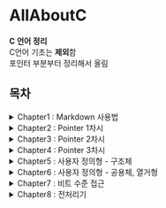 # AllAboutC
__C 언어 정리__<br>
C언어 기초는 **제외**함<br>
포인터 부분부터 정리해서 올림

## 목차
<details><summary>
Chapter1 : Markdown 사용법
</summary><div markdown="1">

- 제목
- 강조
- 리스트
- 링크
- 이미지
- 줄바꿈
- 코드 강조
- 표
- 인용문
</div></details>
<details><summary>
Chapter2 : Pointer 1차시
</summary><div markdown="1">

1. [포인터란?](#포인터란?)<br>
1. [포인터 변수](#포인터-변수)<br>
    - [주소 연산자 &](#주소-연산자-&)<br>
    - [역참조 연산자 *](#역참조-연산자-*)<br>
    - [포인터 변수의 크기](#포인터-변수의-크기)<br>
1. [void형 포인터](#void형-포인터)<br>
1. [포인터 연산](#포인터-연산)<br>
1. [포인터와 함수](#포인터와-함수)<br>
</div></details>
<details><summary>
Chapter3 : Pointer 2차시
</summary><div markdown="1">

1. [포인터와 배열](#포인터와-배열)<br>
1. [배열을 매개변수로 갖는 함수](#배열을-매개변수로-갖는-함수)<br>
1. [문자열 포인터와 문자 배열의 차이점](#문자열-포인터와-문자-배열의-차이점)<br>
1. [동적 메모리 할당](#동적-메모리-할당)<br>
</div></details>
<details><summary>
Chapter4 : Pointer 3차시
</summary><div markdown="1">

1. [포인터 배열](#포인터-배열)<br>
1. [main()함수의 인자](#main()함수의-인자)<br>
1. [형 한정자](#Chapter4/형-한정자)<br>
    - [const](#const)<br>
        - [const 포인트 유의점](#const-변수를-포인트-할-때,-유의점)<br>
        - [상수 포인터](#상수-포인터)<br>
        - [const 변수에 대한 상수 포인터 사용](#const-변수에-대한-상수-포인터-사용)<br>
    - [restrict](#restrict)<br>
1. [포인터 함수](#함수-포인터)<br>
</div></details>
<details><summary>
Chapter5 : 사용자 정의형 - 구조체
</summary><div markdown="1">

1. [구조체](#구조체)<br>
    - [구조체 태그가 없는 경우](#구조체-태그가-없는-경우)<br>
    - [typedef](#typedef)<br>
    - [구조체 초기화](#구조체-초기화)<br>
    - [복합 리터럴](#복합-리터럴)<br>
    - [구조체의 구조체](#구조체의-구조체)<br>
    - [구조체 포인터](#구조체-포인터)
    - [멤버 접근 연산자](#멤버-접근-연산자)<br>
    - [구조체와 함수](#구조체와-함수)
    </div></details>
    <details><summary>
    Chapter6 : 사용자 정의형 - 공용체, 열거형
    </summary><div markdown="1">

    1. [공용체](#공용체)
        - [공용체 선언](#공용체-선언)
        - [공용체의 크기](#공용체의-크기)
        - [공용체의 사용](#공용체의-사용)
    1. [열거형](#열거형)
        - [열거형 선언](#열거형-선언)
            - [열거형 변수 선언](#열거형-변수-선언)
        - [열거형의 사용](#열거형의-사용)
</div></details>
<details><summary>
Chapter7 : 비트 수준 접근
</summary><div markdonw="1">

- [비트 수준 접근이란?](#비트-수준-접근이란?)
  - [비트 단위 연산자](#비트-단위-연산자)
    - [논리 연산자](#논리-연산자)
      - [~ 연산자](#-연산자)
      - [&, ^, | 연산자](#---연산자)
    - [이동 연산자](#이동-연산자)
      - [왼쪽 이동 연산자 <<](#왼쪽-이동-연산자-)
      - [오른쪽 이동 연산자 >>](#오른쪽-이동-연산자-)
  - [마스킹 연산](#마스킹-연산)
  - [패킹과 언패킹](#패킹과-언패킹)
    - [패킹](#패킹)
    - [언패킹](#언패킹)

    </div></details>
<details><summary>
Chapter8 : 전처리기
</summary><div markdown="1">

- [전처리기](#전처리기-1)
  - [매크로](#매크로)
    - [기호 상수 매크로](#기호-상수-매크로)
    - [문자열 대치 매크로](#문자열-대치-매크로)
    - [매개변수를 갖는 매크로](#매개변수를-갖는-매크로)
    - [유의사항](#유의사항)
  - [#연산자](#연산자)
  - [헤더파일](#헤더파일)
    - [#include](#include)
  - [조건부 컴파일](#조건부-컴파일)
    - [#undef](#undef)
    - [#ifdef, #ifndef](#ifdef-ifndef)
    - [#else](#else)
    - [#if, #elif, #else, #endif](#if-elif-else-endif)
  - [defined](#defined)
  </div></details>
